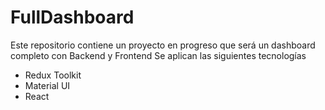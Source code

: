 # FullDashboard
Este repositorio contiene un proyecto en progreso que será un dashboard completo con Backend y Frontend
Se aplican las siguientes tecnologías
- Redux Toolkit
- Material UI
- React
